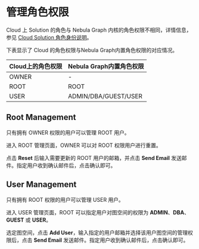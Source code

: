 # 管理角色权限

Cloud 上 Solution 的角色与 Nebula Graph 内核的角色权限不相同，详情信息，参见 [Cloud Solution 角色身份说明](../4.user-role-description.md)。

下表显示了 Cloud 的角色权限与Nebula Graph内置角色权限的对应情况。

|Cloud上的角色权限|Nebula Graph内置角色权限|
|:---|:---|
|OWNER|-|
|ROOT|ROOT|
|USER|ADMIN/DBA/GUEST/USER|

## Root Management

只有拥有 OWNER 权限的用户可以管理 ROOT 用户。

进入 ROOT 管理页面，OWNER 可以对 ROOT 权限用户进行重置。

点击 **Reset** 后输入需要更新的 ROOT 用户的邮箱，并点击 **Send Email** 发送邮件。指定用户收到确认邮件后，点击确认即可。

## User Management

只有拥有 ROOT 权限的用户可以管理 USER 用户。

进入 USER 管理页面，ROOT 可以指定用户对图空间的权限为 **ADMIN**、**DBA**、**GUEST** 或 **USER**。

选定图空间，点击 **Add User**，输入指定的用户邮箱并选择该用户图空间的管理权限后，点击 **Send Email** 发送邮件。指定用户收到确认邮件后，点击确认即可。
